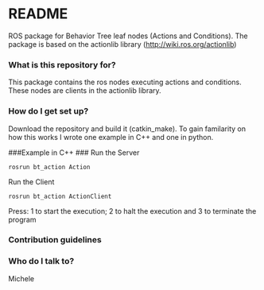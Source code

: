 # README #
ROS package for Behavior Tree leaf nodes (Actions and Conditions).
The package is based on the actionlib library (http://wiki.ros.org/actionlib) 


### What is this repository for? ###

This package contains the ros nodes executing actions and conditions. These nodes are clients in the actionlib library. 

### How do I get set up? ###

Download the repository and build it (catkin_make).
To gain familarity on how this works I wrote one example in C++ and one in python.
    
###Example in C++ ###
Run the Server

    rosrun bt_action Action 

Run the Client

    rosrun bt_action ActionClient 

Press: 1 to start the execution; 2 to halt the execution and 3 to terminate the program







### Contribution guidelines ###


### Who do I talk to? ###

Michele